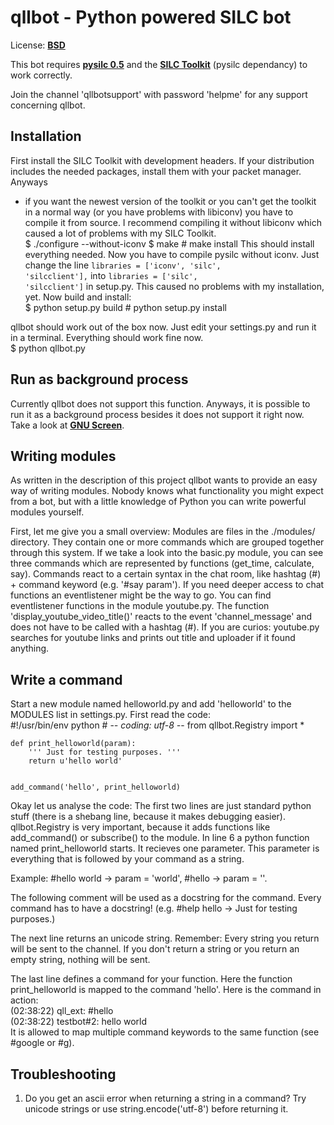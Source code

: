 # qllbot - Python powered SILC bot #
  
License: [**BSD**](http://creativecommons.org/licenses/BSD/)  
  
This bot requires [**pysilc 0.5**](http://developer.berlios.de/projects/python-silc/)
and the [**SILC Toolkit**](http://silcnet.org/software/download/toolkit/) (pysilc
dependancy) to work correctly.  
  
Join the channel 'qllbotsupport' with password 'helpme' for any support concerning qllbot.

## Installation ##

First install the SILC Toolkit with development headers. If your distribution
includes the needed packages, install them with your packet manager. Anyways
- if you want the newest version of the toolkit or you can't get the toolkit
in a normal way (or you have problems with libiconv) you have to compile it from
source. I recommend compiling it without libiconv which caused a lot of problems
with my SILC Toolkit.  
	$ ./configure --without-iconv
	$ make
	\# make install
This should install everything needed. Now you have to compile pysilc without
iconv. Just change the line <code>libraries = ['iconv', 'silc', 'silcclient'],</code>
into <code>libraries = ['silc', 'silcclient']</code> in setup.py. This caused
no problems with my installation, yet. Now build and install:  
	$ python setup.py build
	\# python setup.py install
  
qllbot should work out of the box now. Just edit your settings.py and run it in
a terminal. Everything should work fine now.  
	$ python qllbot.py 

## Run as background process ##

Currently qllbot does not support this function. Anyways, it is possible to run
it as a background process besides it does not support it right now. Take a look
at [**GNU Screen**](http://www.gnu.org/software/screen/).

## Writing modules ##

As written in the description of this project qllbot wants to provide an easy
way of writing modules. Nobody knows what functionality you might expect from a
bot, but with a little knowledge of Python you can write powerful modules yourself.  
  
First, let me give you a small overview: Modules are files in the ./modules/ directory.
They contain one or more commands which are grouped together through this system. If
we take a look into the basic.py module, you can see three commands which are
represented by functions (get_time, calculate, say). Commands react to a certain
syntax in the chat room, like hashtag (#) + command keyword (e.g. '#say param').
If you need deeper access to chat functions an eventlistener might be the way to
go. You can find eventlistener functions in the module youtube.py. The function
'display_youtube_video_title()' reacts to the event 'channel_message' and does
not have to be called with a hashtag (#). If you are curios: youtube.py searches
for youtube links and prints out title and uploader if it found anything.  

## Write a command ##

Start a new module named helloworld.py and add 'helloworld' to the MODULES list
in settings.py. First read the code:  
	#!/usr/bin/env python
	# -*- coding: utf-8 -*-
	from qllbot.Registry import *
	
	
	def print_helloworld(param):  
		''' Just for testing purposes. '''
		return u'hello world'
	
	
	add_command('hello', print_helloworld)
Okay let us analyse the code: The first two lines are just standard python stuff
(there is a shebang line, because it makes debugging easier). qllbot.Registry is
very important, because it adds functions like add_command() or subscribe() to the
module. In line 6 a python function named print_helloworld starts. It recieves
one parameter. This parameter is everything that is followed by your command as a string.  
  
Example: #hello world -> param = 'world', #hello -> param = ''.  
  
The following comment will be used as a docstring for the command. Every command
has to have a docstring! (e.g. #help hello -> Just for testing purposes.)  
  
The next line returns an unicode string. Remember: Every string you return will
be sent to the channel. If you don't return a string or you return an empty string,
nothing will be sent.  
  
The last line defines a command for your function. Here the function print_helloworld
is mapped to the command 'hello'. Here is the command in action:  
	(02:38:22) qll_ext: #hello  
	(02:38:22) testbot#2: hello world  
It is allowed to map multiple command keywords to the same function (see #google or #g).  

## Troubleshooting ##

1. Do you get an ascii error when returning a string in a command? Try unicode
strings or use string.encode('utf-8') before returning it.




